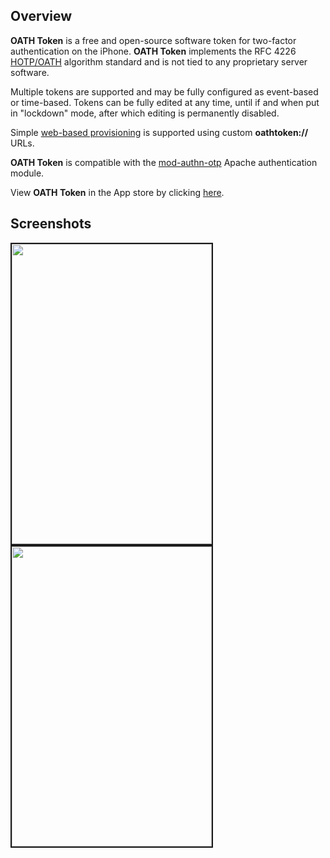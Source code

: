 ## Overview

**OATH Token** is a free and open-source software token for two-factor authentication on the iPhone. **OATH Token** implements the RFC 4226 [HOTP/OATH](http://en.wikipedia.org/wiki/HOTP) algorithm standard and is not tied to any proprietary server software.

Multiple tokens are supported and may be fully configured as event-based or time-based. Tokens can be fully edited at any time, until if and when put in "lockdown" mode, after which editing is permanently disabled.

Simple [web-based provisioning](https://github.com/archiecobbs/oathtoken/wiki/WebProvisioning) is supported using custom **oathtoken://** URLs.

**OATH Token** is compatible with the [mod-authn-otp](https://github.com/archiecobbs/mod-authn-otp) Apache authentication module.

View **OATH Token** in the App store by clicking [here](http://itunes.apple.com/us/app/oath-token/id364017137?mt=8).

## Screenshots

<img width='320' height='480' border='2' src='https://github.com/archiecobbs/oathtoken/wiki/mainscreen.png'></img>    <img width='320' height='480' border='2' src='https://github.com/archiecobbs/oathtoken/wiki/editscreen.png'></img>
